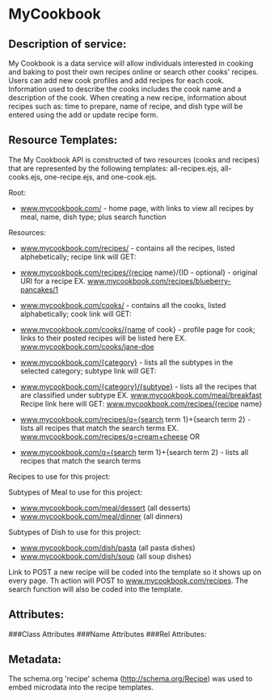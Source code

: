 MyCookbook
==========

Description of service:
-----------------------
My Cookbook is a data service will allow individuals interested in cooking and baking to post their own recipes online 
or search other cooks' recipes. Users can add new cook profiles and add recipes for each cook. Information used to
describe the cooks includes the cook name and a description of the cook. When creating a new recipe, information about 
recipes such as: time to prepare, name of recipe, and dish type will be entered using the add or update recipe form.

Resource Templates:
-------------------
The My Cookbook API is constructed of two resources (cooks and recipes) that are represented by the following templates:
all-recipes.ejs, all-cooks.ejs, one-recipe.ejs, and one-cook.ejs.
   
Root: 
* www.mycookbook.com/ - home page, with links to view all recipes by meal, name, dish type; plus search function

Resources:
* www.mycookbook.com/recipes/ - contains all the recipes, listed alphebetically; recipe link will GET:
* www.mycookbook.com/recipes/{recipe name}/{ID - optional} - original URI for a recipe
       EX. www.mycookbook.com/recipes/blueberry-pancakes/1

* www.mycookbook.com/cooks/ - contains all the cooks, listed alphabetically; cook link will GET:
* www.mycookbook.com/cooks/{name of cook} - profile page for cook; links to their posted recipes will be listed here
       EX. www.mycookbook.com/cooks/jane-doe

* www.mycookbook.com/{category} - lists all the subtypes in the selected category; subtype link will GET:
* www.mycookbook.com/{category}/{subtype} - lists all the recipes that are classified under subtype
       EX. www.mycookbook.com/meal/breakfast
       Recipe link here will GET: www.mycookbook.com/recipes/{recipe name}

* www.mycookbook.com/recipes/q={search term 1}+{search term 2} - lists all recipes that match the search terms
       EX. www.mycookbook.com/recipes/q=cream+cheese 
OR
* www.mycookbook.com/q={search term 1}+{search term 2} - lists all recipes that match the search terms


Recipes to use for this project:


Subtypes of Meal to use for this project:
* www.mycookbook.com/meal/dessert  (all desserts)
* www.mycookbook.com/meal/dinner (all dinners)

Subtypes of Dish to use for this project:
* www.mycookbook.com/dish/pasta (all pasta dishes)
* www.mycookbook.com/dish/soup (all soup dishes)

Link to POST a new recipe will be coded into the template so it shows up on every page. Th action will POST to www.mycookbook.com/recipes. The search function will also be coded into the template.

Attributes:
-----------
###Class Attributes
###Name Attributes
###Rel Attributes:

Metadata:
---------
The schema.org 'recipe' schema (http://schema.org/Recipe)  was used to embed microdata into the recipe templates.
